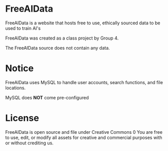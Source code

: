 # FreeAIData
FreeAIData is a website that hosts free to use, ethically sourced data to be used to train AI's

FreeAIData was created as a class project by Group 4.

The FreeAIData source does not contain any data. 

# Notice
FreeAIData uses MySQL to handle user accounts, search functions, and file locations. 

MySQL does **NOT** come pre-configured

# License
FreeAIData is open source and file under Creative Commons 0
You are free to use, edit, or modify all assets for creative and commercial purposes with or without crediting us.
